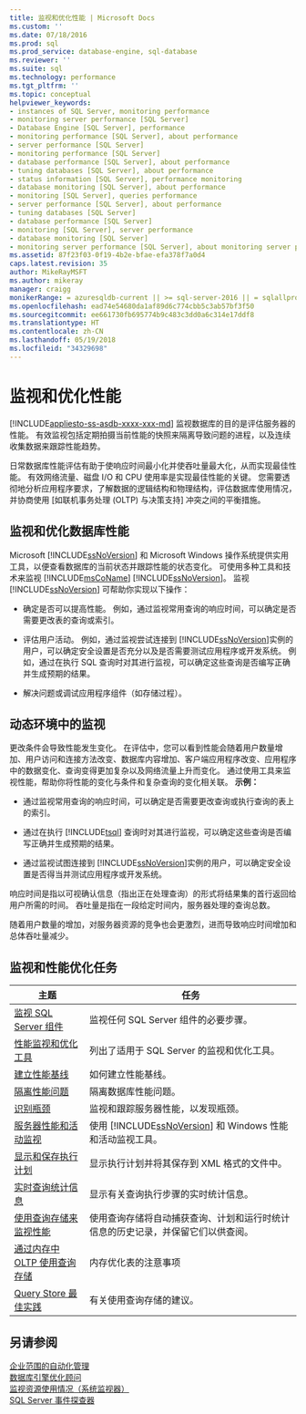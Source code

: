 ```yaml
---
title: 监视和优化性能 | Microsoft Docs
ms.custom: ''
ms.date: 07/18/2016
ms.prod: sql
ms.prod_service: database-engine, sql-database
ms.reviewer: ''
ms.suite: sql
ms.technology: performance
ms.tgt_pltfrm: ''
ms.topic: conceptual
helpviewer_keywords:
- instances of SQL Server, monitoring performance
- monitoring server performance [SQL Server]
- Database Engine [SQL Server], performance
- monitoring performance [SQL Server], about performance
- server performance [SQL Server]
- monitoring performance [SQL Server]
- database performance [SQL Server], about performance
- tuning databases [SQL Server], about performance
- status information [SQL Server], performance monitoring
- database monitoring [SQL Server], about performance
- monitoring [SQL Server], queries performance
- server performance [SQL Server], about performance
- tuning databases [SQL Server]
- database performance [SQL Server]
- monitoring [SQL Server], server performance
- database monitoring [SQL Server]
- monitoring server performance [SQL Server], about monitoring server performance
ms.assetid: 87f23f03-0f19-4b2e-bfae-efa378f7a0d4
caps.latest.revision: 35
author: MikeRayMSFT
ms.author: mikeray
manager: craigg
monikerRange: = azuresqldb-current || >= sql-server-2016 || = sqlallproducts-allversions
ms.openlocfilehash: ead74e54680da1af89d6c774cbb5c3ab57bf3f50
ms.sourcegitcommit: ee661730fb695774b9c483c3dd0a6c314e17ddf8
ms.translationtype: HT
ms.contentlocale: zh-CN
ms.lasthandoff: 05/19/2018
ms.locfileid: "34329698"
---
```

# <a name="monitor-and-tune-for-performance"></a>监视和优化性能
[!INCLUDE[appliesto-ss-asdb-xxxx-xxx-md](../../includes/appliesto-ss-asdb-xxxx-xxx-md.md)]
  监视数据库的目的是评估服务器的性能。 有效监视包括定期拍摄当前性能的快照来隔离导致问题的进程，以及连续收集数据来跟踪性能趋势。  
  
 日常数据库性能评估有助于使响应时间最小化并使吞吐量最大化，从而实现最佳性能。 有效网络流量、磁盘 I/O 和 CPU 使用率是实现最佳性能的关键。 您需要透彻地分析应用程序要求，了解数据的逻辑结构和物理结构，评估数据库使用情况，并协商使用 [如联机事务处理 (OLTP) 与决策支持] 冲突之间的平衡措施。  
  
## <a name="monitoring-and-tuning-databases-for-performance"></a>监视和优化数据库性能  
 Microsoft [!INCLUDE[ssNoVersion](../../includes/ssnoversion-md.md)] 和 Microsoft Windows 操作系统提供实用工具，以便查看数据库的当前状态并跟踪性能的状态变化。 可使用多种工具和技术来监视 [!INCLUDE[msCoName](../../includes/msconame-md.md)] [!INCLUDE[ssNoVersion](../../includes/ssnoversion-md.md)]。 监视 [!INCLUDE[ssNoVersion](../../includes/ssnoversion-md.md)] 可帮助你实现以下操作：  
  
-   确定是否可以提高性能。 例如，通过监视常用查询的响应时间，可以确定是否需要更改表的查询或索引。  
  
-   评估用户活动。 例如，通过监视尝试连接到 [!INCLUDE[ssNoVersion](../../includes/ssnoversion-md.md)]实例的用户，可以确定安全设置是否充分以及是否需要测试应用程序或开发系统。 例如，通过在执行 SQL 查询时对其进行监视，可以确定这些查询是否编写正确并生成预期的结果。  
  
-   解决问题或调试应用程序组件（如存储过程）。  
  
## <a name="monitoring-in-a-dynamic-environment"></a>动态环境中的监视  
更改条件会导致性能发生变化。 在评估中，您可以看到性能会随着用户数量增加、用户访问和连接方法改变、数据库内容增加、客户端应用程序改变、应用程序中的数据变化、查询变得更加复杂以及网络流量上升而变化。 通过使用工具来监视性能，帮助你将性能的变化与条件和复杂查询的变化相关联。 **示例：**  
  
-   通过监视常用查询的响应时间，可以确定是否需要更改查询或执行查询的表上的索引。  
  
-   通过在执行 [!INCLUDE[tsql](../../includes/tsql-md.md)] 查询时对其进行监视，可以确定这些查询是否编写正确并生成预期的结果。  
  
-   通过监视试图连接到 [!INCLUDE[ssNoVersion](../../includes/ssnoversion-md.md)]实例的用户，可以确定安全设置是否得当并测试应用程序或开发系统。  
  
 响应时间是指以可视确认信息（指出正在处理查询）的形式将结果集的首行返回给用户所需的时间。 吞吐量是指在一段给定时间内，服务器处理的查询总数。  
  
 随着用户数量的增加，对服务器资源的竞争也会更激烈，进而导致响应时间增加和总体吞吐量减少。  
  
## <a name="monitoring-and-performance-tuning-tasks"></a>监视和性能优化任务  
  
|主题| 任务|  
|-----------|----------------------|  
|[监视 SQL Server 组件](../../relational-databases/performance/monitor-sql-server-components.md)|监视任何 SQL Server 组件的必要步骤。|  
|[性能监视和优化工具](../../relational-databases/performance/performance-monitoring-and-tuning-tools.md)|列出了适用于 SQL Server 的监视和优化工具。|  
|[建立性能基线](../../relational-databases/performance/establish-a-performance-baseline.md)|如何建立性能基线。|  
|[隔离性能问题](../../relational-databases/performance/isolate-performance-problems.md)|隔离数据库性能问题。|  
|[识别瓶颈](../../relational-databases/performance/identify-bottlenecks.md)|监视和跟踪服务器性能，以发现瓶颈。|  
|[服务器性能和活动监视](../../relational-databases/performance/server-performance-and-activity-monitoring.md)|使用 [!INCLUDE[ssNoVersion](../../includes/ssnoversion-md.md)] 和 Windows 性能和活动监视工具。|  
|[显示和保存执行计划](../../relational-databases/performance/display-and-save-execution-plans.md)|显示执行计划并将其保存到 XML 格式的文件中。|  
|[实时查询统计信息](../../relational-databases/performance/live-query-statistics.md)|显示有关查询执行步骤的实时统计信息。|  
|[使用查询存储来监视性能](../../relational-databases/performance/monitoring-performance-by-using-the-query-store.md)|使用查询存储将自动捕获查询、计划和运行时统计信息的历史记录，并保留它们以供查阅。|  
|[通过内存中 OLTP 使用查询存储](../../relational-databases/performance/using-the-query-store-with-in-memory-oltp.md)|内存优化表的注意事项|  
|[Query Store 最佳实践](../../relational-databases/performance/best-practice-with-the-query-store.md)|有关使用查询存储的建议。|  
  
## <a name="see-also"></a>另请参阅  
 [企业范围的自动化管理](http://msdn.microsoft.com/library/44d8365b-42bd-4955-b5b2-74a8a9f4a75f)   
 [数据库引擎优化顾问](../../relational-databases/performance/database-engine-tuning-advisor.md)   
 [监视资源使用情况（系统监视器）](../../relational-databases/performance-monitor/monitor-resource-usage-system-monitor.md)   
 [SQL Server 事件探查器](../../tools/sql-server-profiler/sql-server-profiler.md)  
  
  
